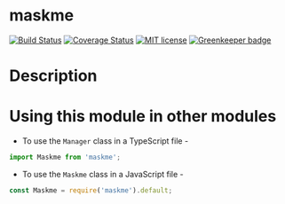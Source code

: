 # maskme

[![Build Status](https://travis-ci.org/rimiti/maskme.svg?branch=master)](https://travis-ci.org/rimiti/maskme.svg?branch=master)
[![Coverage Status](https://coveralls.io/repos/github/rimiti/maskme/badge.svg?branch=master)](https://coveralls.io/github/rimiti/maskme?branch=master)
[![MIT license](http://img.shields.io/badge/license-MIT-brightgreen.svg)](http://opensource.org/licenses/MIT) [![Greenkeeper badge](https://badges.greenkeeper.io/rimiti/maskme.svg)](https://greenkeeper.io/)

# Description 


# Using this module in other modules

- To use the `Manager` class in a TypeScript file -

```ts
import Maskme from 'maskme';
```

- To use the `Maskme` class in a JavaScript file -

```js
const Maskme = require('maskme').default;
```
